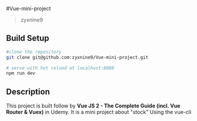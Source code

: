 #Vue-mini-project

> zyxnine9

## Build Setup

```Bash
#clone the repository
git clone git@github.com:zyxnine9/Vue-mini-project.git

# serve with hot reload at localhost:8080
npm run dev


```

## Description

This project is built follow by **Vue JS 2 - The Complete Guide (incl. Vue Router & Vuex)**  in Udemy.
It is a mini project about "stock"
Using the vue-cli 
